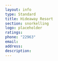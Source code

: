```yaml
---
layout: info
type: Standard
title: Hideaway Resort
section: snorkelling
logo: placeholder
ratings:
phone: "22963"
email:
address:
description:
---
```

